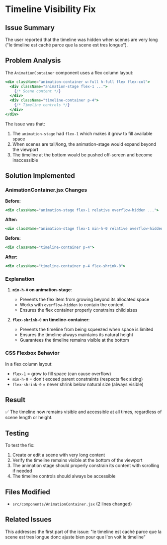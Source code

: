 # Timeline Visibility Fix

## Issue Summary

The user reported that the timeline was hidden when scenes are very long ("le timeline est caché parce que la scene est tres longue").

## Problem Analysis

The `AnimationContainer` component uses a flex column layout:
```jsx
<div className="animation-container w-full h-full flex flex-col">
  <div className="animation-stage flex-1 ...">
    {/* Scene content */}
  </div>
  <div className="timeline-container p-4">
    {/* Timeline controls */}
  </div>
</div>
```

The issue was that:
1. The `animation-stage` had `flex-1` which makes it grow to fill available space
2. When scenes are tall/long, the animation-stage would expand beyond the viewport
3. The timeline at the bottom would be pushed off-screen and become inaccessible

## Solution Implemented

### AnimationContainer.jsx Changes

**Before:**
```jsx
<div className="animation-stage flex-1 relative overflow-hidden ...">
```

**After:**
```jsx
<div className="animation-stage flex-1 min-h-0 relative overflow-hidden ...">
```

**Before:**
```jsx
<div className="timeline-container p-4">
```

**After:**
```jsx
<div className="timeline-container p-4 flex-shrink-0">
```

### Explanation

1. **`min-h-0` on animation-stage**: 
   - Prevents the flex item from growing beyond its allocated space
   - Works with `overflow-hidden` to contain the content
   - Ensures the flex container properly constrains child sizes

2. **`flex-shrink-0` on timeline-container**:
   - Prevents the timeline from being squeezed when space is limited
   - Ensures the timeline always maintains its natural height
   - Guarantees the timeline remains visible at the bottom

### CSS Flexbox Behavior

In a flex column layout:
- `flex-1` = grow to fill space (can cause overflow)
- `min-h-0` = don't exceed parent constraints (respects flex sizing)
- `flex-shrink-0` = never shrink below natural size (always visible)

## Result

✅ The timeline now remains visible and accessible at all times, regardless of scene length or height.

## Testing

To test the fix:
1. Create or edit a scene with very long content
2. Verify the timeline remains visible at the bottom of the viewport
3. The animation stage should properly constrain its content with scrolling if needed
4. The timeline controls should always be accessible

## Files Modified

- `src/components/AnimationContainer.jsx` (2 lines changed)

## Related Issues

This addresses the first part of the issue: "le timeline est caché parce que la scene est tres longue donc ajuste bien pour que l'on voit le timeline"

